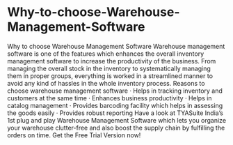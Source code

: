 # Why-to-choose-Warehouse-Management-Software
Why to choose Warehouse Management Software  Warehouse management software is one of the features which enhances the overall inventory management software to increase the productivity of the business. From managing the overall stock in the inventory to systematically managing them in proper groups, everything is worked in a streamlined manner to avoid any kind of hassles in the whole inventory process.  Reasons to choose warehouse management software  ·      Helps in tracking inventory and customers at the same time  ·      Enhances business productivity  ·      Helps in catalog management  ·      Provides barcoding facility which helps in assessing the goods easily  ·      Provides robust reporting  Have a look at TYASuite India’s 1st plug and play Warehouse Management Software which lets you organize your warehouse clutter-free and also boost the supply chain by fulfilling the orders on time. Get the Free Trial Version now!
